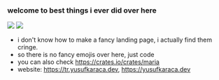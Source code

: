 ### welcome to best things i ever did over here
![](https://github-readme-stats.vercel.app/api?username=xfxpositions&show_icons=true&theme=gruvbox)
![](https://komarev.com/ghpvc/?username=xfxpositions)
- i don't know how to make a fancy landing page, i actually find them cringe.
- so there is no fancy emojis over here, just code
- you can also check https://crates.io/crates/maria
- website: https://tr.yusufkaraca.dev, https://yusufkaraca.dev
